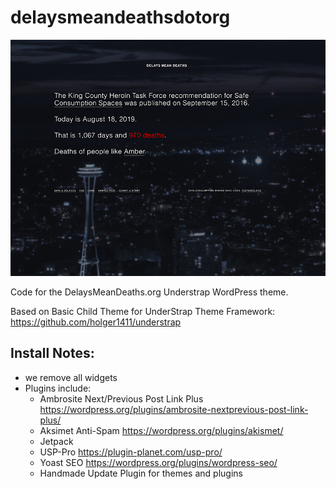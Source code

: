 # delaysmeandeathsdotorg

![Delays Mean Deaths Screenshot](https://raw.githubusercontent.com/thec4aa/delaysmeandeathsdotorg/master/screenshot.png "Delays Mean Deaths Screenshot")

Code for the DelaysMeanDeaths.org Understrap WordPress theme.

Based on Basic Child Theme for UnderStrap Theme Framework: https://github.com/holger1411/understrap

## Install Notes:

- we remove all widgets
- Plugins include:
    + Ambrosite Next/Previous Post Link Plus https://wordpress.org/plugins/ambrosite-nextprevious-post-link-plus/
    + Aksimet Anti-Spam https://wordpress.org/plugins/akismet/
    + Jetpack
    + USP-Pro https://plugin-planet.com/usp-pro/
    + Yoast SEO https://wordpress.org/plugins/wordpress-seo/
    + Handmade Update Plugin for themes and plugins
